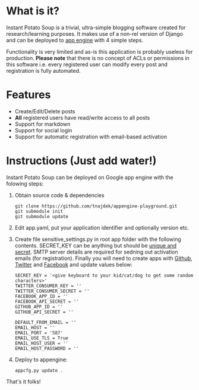 What is it?
====================

Instant Potato Soup is a trivial, ultra-simple blogging software created for  research/learning purposes. It makes use of a non-rel version of Django and can be deployed to [app engine](https://appengine.google.com/) with 4 simple steps.

Functionality is very limited and as-is this application is probably useless for production. **Please note** that there is no concept of ACLs or permissions in this software i.e. every registered user can modify every post and registration is fully automated.

Features
========

* Create/Edit/Delete posts
* __All__ registered users have read/write access to all posts
* Support for markdown
* Support for social login
* Support for automatic registration with email-based activation

Instructions (Just add water!)
==============================

Instant Potato Soup can be deployed on Google app engine with the folowing steps:

1. Obtain source code & dependencies

    ```
    git clone https://github.com/tnajdek/appengine-playground.git
    git submodule init
    git submodule update
    ```

2. Edit app.yaml, put your application identifier and optionally version etc.
3. Create file sensitive_settings.py in root app folder with the following contents. SECRET_KEY can be anything but should be [unique and secret](https://docs.djangoproject.com/en/dev/ref/settings/#std:setting-SECRET_KEY). SMTP server details are required for sedning out activation emails (for registration). Finally you will need to create apps with [Github](https://github.com/settings/applications/new), [Twitter](https://dev.twitter.com/apps/new) and [Facebook](https://developers.facebook.com/apps) and update values below:

    ```
    SECRET_KEY = '<give keyboard to your kid/cat/dog to get some random characters>'
    TWITTER_CONSUMER_KEY = ''
    TWITTER_CONSUMER_SECRET = ''
    FACEBOOK_APP_ID = ''
    FACEBOOK_API_SECRET = ''
    GITHUB_APP_ID = ''
    GITHUB_API_SECRET = ''

    DEFAULT_FROM_EMAIL = ''
    EMAIL_HOST = ''
    EMAIL_PORT = '587'
    EMAIL_USE_TLS = True
    EMAIL_HOST_USER = ''
    EMAIL_HOST_PASSWORD = ''
    ```

4. Deploy to appengine:

    ```
    appcfg.py update .
    ```

That's it folks!

